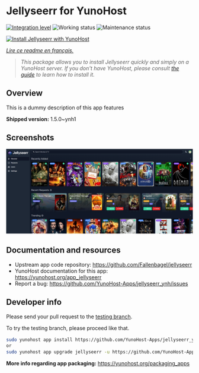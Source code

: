 <!--
N.B.: This README was automatically generated by https://github.com/YunoHost/apps/tree/master/tools/README-generator
It shall NOT be edited by hand.
-->

# Jellyseerr for YunoHost

[![Integration level](https://dash.yunohost.org/integration/jellyseerr.svg)](https://dash.yunohost.org/appci/app/jellyseerr) ![Working status](https://ci-apps.yunohost.org/ci/badges/jellyseerr.status.svg) ![Maintenance status](https://ci-apps.yunohost.org/ci/badges/jellyseerr.maintain.svg)

[![Install Jellyseerr with YunoHost](https://install-app.yunohost.org/install-with-yunohost.svg)](https://install-app.yunohost.org/?app=jellyseerr)

*[Lire ce readme en français.](./README_fr.md)*

> *This package allows you to install Jellyseerr quickly and simply on a YunoHost server.
If you don't have YunoHost, please consult [the guide](https://yunohost.org/#/install) to learn how to install it.*

## Overview

This is a dummy description of this app features


**Shipped version:** 1.5.0~ynh1

## Screenshots

![Screenshot of Jellyseerr](./doc/screenshots/jellyseerr.png)

## Documentation and resources

* Upstream app code repository: <https://github.com/Fallenbagel/jellyseerr>
* YunoHost documentation for this app: <https://yunohost.org/app_jellyseerr>
* Report a bug: <https://github.com/YunoHost-Apps/jellyseerr_ynh/issues>

## Developer info

Please send your pull request to the [testing branch](https://github.com/YunoHost-Apps/jellyseerr_ynh/tree/testing).

To try the testing branch, please proceed like that.

``` bash
sudo yunohost app install https://github.com/YunoHost-Apps/jellyseerr_ynh/tree/testing --debug
or
sudo yunohost app upgrade jellyseerr -u https://github.com/YunoHost-Apps/jellyseerr_ynh/tree/testing --debug
```

**More info regarding app packaging:** <https://yunohost.org/packaging_apps>
